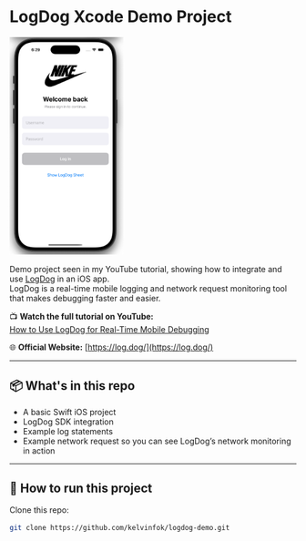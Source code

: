 # LogDog Xcode Demo Project

<img src="https://raw.githubusercontent.com/kelvinfok/logdog-demo/refs/heads/main/screenshot.png" alt="LogDog Screenshot" width="200"/>

Demo project seen in my YouTube tutorial, showing how to integrate and use [LogDog](https://log.dog/) in an iOS app.  
LogDog is a real-time mobile logging and network request monitoring tool that makes debugging faster and easier.

📺 **Watch the full tutorial on YouTube:**  
[How to Use LogDog for Real-Time Mobile Debugging](https://youtu.be/VvW3ULzQTcA)

🌐 **Official Website:** [https://log.dog/](https://log.dog/)

---

## 📦 What's in this repo
- A basic Swift iOS project
- LogDog SDK integration
- Example log statements
- Example network request so you can see LogDog’s network monitoring in action

---

## 🚀 How to run this project
Clone this repo:
```bash
git clone https://github.com/kelvinfok/logdog-demo.git
